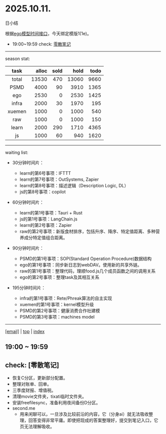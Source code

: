 # 2025.10.11.
日小结

<a id="top"></a>
根据[ego模型时间接口](https://gitee.com/hyg/blog/blob/master/timeflow.md)，今天绑定模版1(1e)。

<a id="index"></a>
- 19:00~19:59	check: [零散笔记](#20251011190000)

---
season stat:

| task | alloc | sold | hold | todo |
| :---: | ---: | ---: | ---: | ---: |
| total | 13530 | 470 | 13060 | 9660 |
| PSMD | 4000 | 90 | 3910 | 1365 |
| ego | 2530 | 0 | 2530 | 1425 |
| infra | 2000 | 30 | 1970 | 195 |
| xuemen | 1000 | 0 | 1000 | 540 |
| raw | 1000 | 0 | 1000 | 150 |
| learn | 2000 | 290 | 1710 | 4365 |
| js | 1000 | 60 | 940 | 1620 |

---
waiting list:


- 30分钟时间片：
  - learn的第6号事项：IFTTT
  - learn的第7号事项：OutSystems, Zapier
  - learn的第8号事项：描述逻辑（Description Logic, DL）
  - js的第8号事项：copilot

- 60分钟时间片：
  - learn的第1号事项：Tauri + Rust
  - js的第1号事项：LangChain.js
  - learn的第2号事项：Zapier
  - raw的第2号事项：新版食材排序，包括升序、降序、特定值距离、多种营养成分特定值组合距离。

- 90分钟时间片：
  - PSMD的第1号事项：SOP(Standard Operation Procedure)数据结构
  - ego的第1号事项：同步新日志到webDAV。使用新的共享外链。
  - raw的第1号事项：整理代码，理顺food.js几个成员函数之间的调用关系
  - ego的第2号事项：整理task及其相互关系

- 195分钟时间片：
  - infra的第1号事项：Rete/Phreak算法的自主实现
  - xuemen的第1号事项：kernel模型升级
  - PSMD的第2号事项：健康消费合作社建模
  - PSMD的第3号事项：machines model

---
<a href="mailto:huangyg@mars22.com?subject=关于2025.10.11.[无名任务]任务&body=日期: 2025.10.11.%0D%0A序号: 7%0D%0A手稿:../../draft/2025/20251011.02.md%0D%0A---请勿修改邮件主题及以上内容 从下一行开始写您的想法---%0D%0A">[email]</a> | [top](#top) | [index](#index)
<a id="20251011190000"></a>
## 19:00 ~ 19:59
## check: [零散笔记]

- 恢复C分区，更新部分配置。
- 整理对账单、回单。
- 三季度财报、增值税。
- 清理movie文件夹，tixati临时文件夹。
- 安装freefilesync，准备利用夜间备份D分区。
- second.me
	- 用来闲聊可以，一旦涉及比较前沿的内容，它（分身ai）就无法吸收整理，回答变得非常平庸。即使把现成的答案整理好，提交到笔记入口，它页无法理解吸收。

